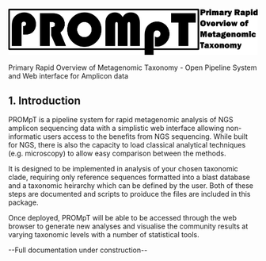 ![My image](https://raw.githubusercontent.com/passdan/PROMpT/master/web/images/prompt-logo.png)

Primary Rapid Overview of Metagenomic Taxonomy - Open Pipeline System and Web interface for Amplicon data

<h2>1. Introduction</h2>

PROMpT is a pipeline system for rapid metagenomic analysis of NGS amplicon sequencing data with a simplistic web interface allowing non-informatic users access to the benefits from NGS sequencing. While built for NGS, there is also the capacity to load classical analytical techniques (e.g. microscopy) to allow easy comparison between the methods.

It is designed to be implemented in analysis of your chosen taxonomic clade, requiring only reference sequences formatted into a blast database and a taxonomic heirarchy which can be defined by the user. Both of these steps are documented and scripts to proiduce the files are included in this package.

Once deployed, PROMpT will be able to be accessed through the web browser to generate new analyses and visualise the community results at varying taxonomic levels with a number of statistical tools.

--Full documentation under construction--

